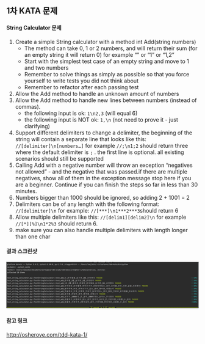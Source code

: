 ## 1차 KATA 문제
#### String Calculator 문제 
1. Create a simple String calculator with a method int Add(string numbers)
      * The method can take 0, 1 or 2 numbers, and will return their sum (for an empty string it will return 0) for example “” or “1” or “1,2”
      * Start with the simplest test case of an empty string and move to 1 and two numbers
      * Remember to solve things as simply as possible so that you force yourself to write tests you did not think about
      * Remember to refactor after each passing test
2. Allow the Add method to handle an unknown amount of numbers
3. Allow the Add method to handle new lines between numbers (instead of commas).
   * the following input is ok:  ``1\n2,3``  (will equal 6)
    * the following input is NOT ok:  ``1,\n`` (not need to prove it - just clarifying)
4. Support different delimiters
to change a delimiter, the beginning of the string will contain a separate line that looks like this:   ``//[delimiter]\n[numbers…]`` for example ``//;\n1;2`` should return three where the default delimiter is ``;`` .
the first line is optional. all existing scenarios should still be supported
5. Calling Add with a negative number will throw an exception “negatives not allowed” - and the negative that was passed.if there are multiple negatives, show all of them in the exception message
stop here if you are a beginner. Continue if you can finish the steps so far in less than 30 minutes.
6. Numbers bigger than 1000 should be ignored, so adding 2 + 1001  = 2
7. Delimiters can be of any length with the following format:  ``//[delimiter]\n`` for example: ``//[***]\n1***2***3``should return 6
8. Allow multiple delimiters like this:  ``//[delim1][delim2]\n`` for example ``//[*][%]\n1*2%3`` should return 6.
9. make sure you can also handle multiple delimiters with length longer than one char

#### 결과 스크린샷
![Screenshot](/string_calculator/kata-1-string-calculator-screenshot.png)

#### 참고 링크
http://osherove.com/tdd-kata-1/
